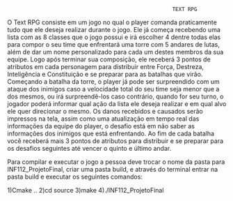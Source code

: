                                                          TEXT RPG
O Text RPG consiste em um jogo no qual o player comanda praticamente tudo que ele deseja realizar durante o jogo. Ele já começa recebendo uma lista com as 8 classes que o jogo possui e irá escolher 4 dentre todas elas para compor o seu time que enfrentará uma torre com 5 andares de lutas, além de dar um nome personalizado para cada um destes membros da sua equipe. Logo após terminar sua composição, ele receberá 3 pontos de atributos em cada personagem para distribuir entre Força, Destreza, Inteligência e Constituição e se preparar para as batalhas que virão.
Começando a batalha da torre, o player já pode ser surpreendido com um ataque dos inimigos caso a velocidade total do seu time seja menor que a dos mesmos, ou irá surpreendê-los caso contrário, quando for seu turno, o jogador poderá informar qual ação da lista ele deseja realizar e em qual alvo ele quer direcionar o mesmo. Os danos recebidos e causados serão impressos na tela, assim como uma atualização em tempo real das informações da equipe do player, o desafio está em não saber as informações dos inimigos que está enfrentando. Ao fim de cada batalha você receberá mais 3 pontos de atributos para distribuir e se preparar para os desafios seguintes até vencer o quinto e último andar.


Para compilar e executar o jogo a pessoa deve trocar o nome da pasta para INF112_ProjetoFinal, criar uma pasta build, e 
através do terminal entrar na pasta build e executar os seguintes comandos:

1)Cmake ..
2)cd source
3)make
4)./INF112_ProjetoFinal
